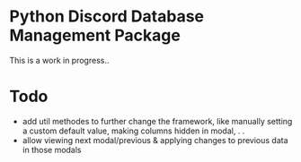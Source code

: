 # Python Discord Database Management Package

This is a work in progress..

# Todo
- add util methodes to further change the framework, like manually setting a custom default value, making columns hidden in modal, . .
- allow viewing next modal/previous & applying changes to previous data in those modals